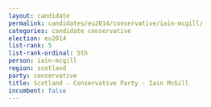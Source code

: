 ```yaml
---
layout: candidate
permalink: candidates/eu2014/conservative/iain-mcgill/
categories: candidate conservative
election: eu2014
list-rank: 5
list-rank-ordinal: 5th
person: iain-mcgill
region: scotland
party: conservative
title: Scotland - Conservative Party - Iain McGill
incumbent: false
---
```

